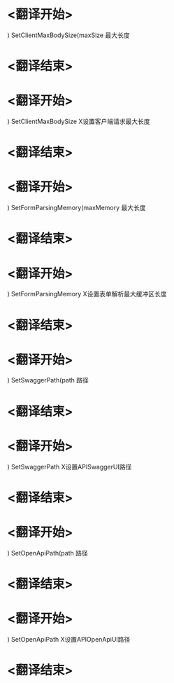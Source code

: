 
# <翻译开始>
) SetClientMaxBodySize(maxSize
最大长度
# <翻译结束>

# <翻译开始>
) SetClientMaxBodySize
X设置客户端请求最大长度
# <翻译结束>

# <翻译开始>
) SetFormParsingMemory(maxMemory
最大长度
# <翻译结束>

# <翻译开始>
) SetFormParsingMemory
X设置表单解析最大缓冲区长度
# <翻译结束>

# <翻译开始>
) SetSwaggerPath(path
路径
# <翻译结束>

# <翻译开始>
) SetSwaggerPath
X设置APISwaggerUI路径
# <翻译结束>

# <翻译开始>
) SetOpenApiPath(path
路径
# <翻译结束>

# <翻译开始>
) SetOpenApiPath
X设置APIOpenApiUI路径
# <翻译结束>
